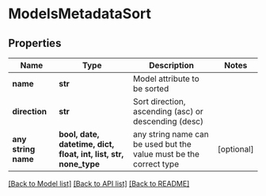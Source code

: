 # ModelsMetadataSort


## Properties
Name | Type | Description | Notes
------------ | ------------- | ------------- | -------------
**name** | **str** | Model attribute to be sorted | 
**direction** | **str** | Sort direction, ascending (asc) or descending (desc) | 
**any string name** | **bool, date, datetime, dict, float, int, list, str, none_type** | any string name can be used but the value must be the correct type | [optional]

[[Back to Model list]](../README.md#documentation-for-models) [[Back to API list]](../README.md#documentation-for-api-endpoints) [[Back to README]](../README.md)



